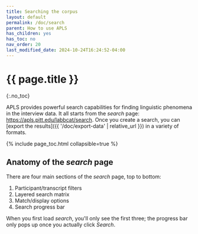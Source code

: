 ```yaml
---
title: Searching the corpus 
layout: default
permalink: /doc/search
parent: How to use APLS
has_children: yes
has_toc: no
nav_order: 20
last_modified_date: 2024-10-24T16:24:52-04:00
---
```


# {{ page.title }}
{:.no_toc}

APLS provides powerful search capabilities for finding linguistic phenomena in the interview data.
It all starts from the _search_ page: <https://apls.pitt.edu/labbcat/search>.
Once you create a search, you can [export the results]({{ '/doc/export-data' | relative_url }}) in a variety of formats.

{% include page_toc.html collapsible=true %}

## Anatomy of the _search_ page

There are four main sections of the _search_ page, top to bottom:

1. Participant/transcript filters
1. Layered search matrix
1. Match/display options
1. Search progress bar

When you first load _search_, you'll only see the first three;
the progress bar only pops up once you actually click _Search_.


